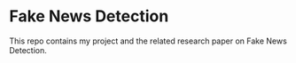 # Fake News Detection
This repo contains my project and the related research paper on Fake News Detection.
